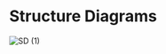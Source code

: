 # Structure Diagrams

![SD (1)](https://user-images.githubusercontent.com/69076776/114837611-85a82300-9df1-11eb-8b65-6a5ef6ea44ff.png)



